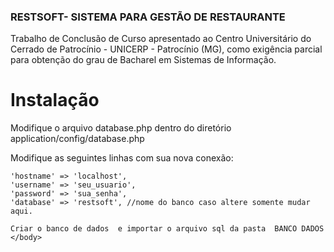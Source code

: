 
### RESTSOFT- SISTEMA PARA GESTÃO DE RESTAURANTE


Trabalho de Conclusão de Curso
apresentado ao Centro Universitário do
Cerrado de Patrocínio - UNICERP -
Patrocínio (MG), como exigência parcial
para obtenção do grau de Bacharel em
Sistemas de Informação.



<html>
    <head>
        <mate charest="utf-8" />
        <title>Instalação</title>
    </head>
    <body>
        <h1>Instalação</h1>
      <p>Modifique  o arquivo  database.php dentro do diretório application/config/database.php </p>
	  Modifique as seguintes linhas com sua nova conexão:
	
	'hostname' => 'localhost',
	'username' => 'seu_usuario',
	'password' => 'sua_senha',
	'database' => 'restsoft', //nome do banco caso altere somente mudar aqui.
	
	Criar o banco de dados  e importar o arquivo sql da pasta  BANCO DADOS
	</body>
   
</html>




